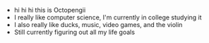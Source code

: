 - hi hi hi this is Octopengii
- I really like computer science, I'm currently in college studying it
- I also really like ducks, music, video games, and the violin
- Still currently figuring out all my life goals
